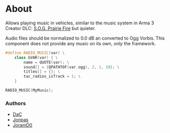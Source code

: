 # About

Allows playing music in vehicles, similar to the music system in Arma 3 Creator DLC: [S.O.G. Prairie Fire](https://www.sogpf.com/) but quieter.

Audio files should be normalized to 0.0 dB an converted to Ogg Vorbis. This component does not provide any music on its own, only the framework.

```cpp
#define RADIO_MUSIC(var) \
    class GVAR(var) { \
        name = QUOTE(var); \
        sound[] = {QPATHTOF(var.ogg), 2, 1, 10}; \
        titles[] = {}; \
        tac_radios_isTrack = 1; \
    }

RADIO_MUSIC(MyMusic);
```

### Authors

- [DaC](https://github.com/DavidCamre)
- [Jonpas](https://github.com/jonpas)
- [JoramD0](https://github.com/JoramD0)
